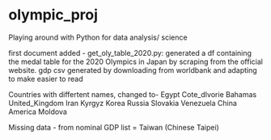 # olympic_proj
Playing around with Python for data analysis/ science

first document added - get_oly_table_2020.py: generated a df containing
the medal table for the 2020 Olympics in Japan by scraping from the official website.
gdp csv generated by downloading from worldbank and adapting to make easier to read

Countries with differtent names, changed to-
Egypt
Cote_dIvorie
Bahamas
United_Kingdom
Iran
Kyrgyz
Korea
Russia
Slovakia
Venezuela
China
America
Moldova

Missing data -
from nominal GDP list = Taiwan (Chinese Taipei)
